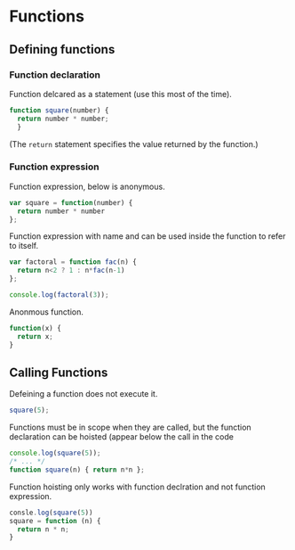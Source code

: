 # Functions

## Defining functions

### Function declaration

Function delcared as a statement (use this most of the time).

```js
function square(number) {
  return number * number;
  }
```

(The ```return``` statement specifies the value returned by the function.) 


### Function expression

Function expression, below is anonymous.

```js
var square = function(number) {
  return number * number
};
```

Function expression with name and can be used inside the function to refer to itself.

```js
var factoral = function fac(n) {
  return n<2 ? 1 : n*fac(n-1) 
};

console.log(factoral(3));
```

Anonmous function.

```js
function(x) {
  return x;
}
```

## Calling Functions

Defeining a function does not execute it. 

```js
square(5);
```

Functions must be in scope when they are called, but the function declaration can be hoisted (appear below the call in the code

```js
console.log(square(5));
/* ... */
function square(n) { return n*n };
```

Function hoisting only works with function declration and not function expression.

```js
consle.log(square(5))
square = function (n) {
  return n * n;
}
```